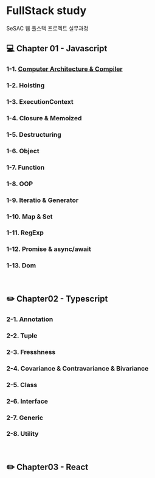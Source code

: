 # FullStack study

SeSAC 웹 풀스택 프로젝트 실무과정

## :computer: Chapter 01 - Javascript

### 1-1. [Computer Architecture & Compiler]('/trythis/Computer_Architecture/README.md')

### 1-2. Hoisting

### 1-3. ExecutionContext

### 1-4. Closure & Memoized

### 1-5. Destructuring

### 1-6. Object

### 1-7. Function

### 1-8. OOP

### 1-9. Iteratio & Generator

### 1-10. Map & Set

### 1-11. RegExp

### 1-12. Promise & async/await

### 1-13. Dom

<br>

## :pencil2: Chapter02 - Typescript

### 2-1. Annotation

### 2-2. Tuple

### 2-3. Fresshness

### 2-4. Covariance & Contravariance & Bivariance

### 2-5. Class

### 2-6. Interface

### 2-7. Generic

### 2-8. Utility

<br>

## :pencil2: Chapter03 - React
